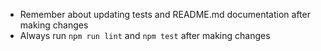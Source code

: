- Remember about updating tests and README.md documentation after making changes
- Always run `npm run lint` and `npm test` after making changes
